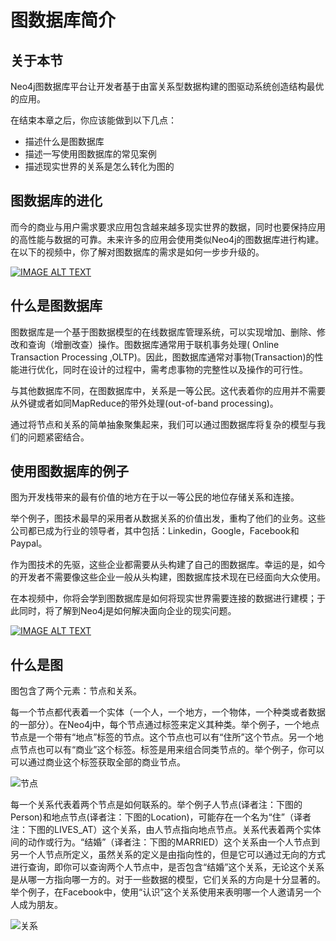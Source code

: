 # 图数据库简介

## 关于本节

Neo4j图数据库平台让开发者基于由富关系型数据构建的图驱动系统创造结构最优的应用。

在结束本章之后，你应该能做到以下几点：

+ 描述什么是图数据库
+ 描述一写使用图数据库的常见案例
+ 描述现实世界的关系是怎么转化为图的

##  图数据库的进化

而今的商业与用户需求要求应用包含越来越多现实世界的数据，同时也要保持应用的高性能与数据的可靠。未来许多的应用会使用类似Neo4j的图数据库进行构建。在以下的视频中，你了解对图数据库的需求是如何一步步升级的。

[![IMAGE ALT TEXT]( https://img.youtube.com/vi/5Tl8WcaqZoc/0.jpg )](https://youtu.be/5Tl8WcaqZoc "Intro to Graph Databases Episode #1 - Evolution of DBs")

## 什么是图数据库

图数据库是一个基于图数据模型的在线数据库管理系统，可以实现增加、删除、修改和查询（增删改查）操作。图数据库通常用于联机事务处理( Online Transaction Processing ,OLTP)。因此，图数据库通常对事物(Transaction)的性能进行优化，同时在设计的过程中，需考虑事物的完整性以及操作的可行性。

与其他数据库不同，在图数据库中，关系是一等公民。这代表着你的应用并不需要从外键或者如同MapReduce的带外处理(out-of-band processing)。

通过将节点和关系的简单抽象聚集起来，我们可以通过图数据库将复杂的模型与我们的问题紧密结合。

## 使用图数据库的例子

图为开发栈带来的最有价值的地方在于以一等公民的地位存储关系和连接。

举个例子，图技术最早的采用者从数据关系的价值出发，重构了他们的业务。这些公司都已成为行业的领导者，其中包括：Linkedin，Google，Facebook和Paypal。

作为图技术的先驱，这些企业都需要从头构建了自己的图数据库。幸运的是，如今的开发者不需要像这些企业一般从头构建，图数据库技术现在已经面向大众使用。

在本视频中，你将会学到图数据库是如何将现实世界需要连接的数据进行建模；于此同时，将了解到Neo4j是如何解决面向企业的现实问题。

[![IMAGE ALT TEXT]( https://img.youtube.com/vi/-dCeFEqDkUI/0.jpg )](https://youtu.be/-dCeFEqDkUI "Intro to Graph Databases Episode #2 - Properties of Graph DBs & Use Cases")

## 什么是图

图包含了两个元素：节点和关系。

每一个节点都代表着一个实体（一个人，一个地方，一个物体，一个种类或者数据的一部分）。在Neo4j中，每个节点通过标签来定义其种类。举个例子，一个地点节点是一个带有“地点”标签的节点。这个节点也可以有“住所”这个节点。另一个地点节点也可以有“商业”这个标签。标签是用来组合同类节点的。举个例子，你可以可以通过商业这个标签获取全部的商业节点。

![节点](https://s3-us-west-1.amazonaws.com/data.neo4j.com/intro-neo4j/img/Nodes.png "节点示例")

每一个关系代表着两个节点是如何联系的。举个例子人节点(译者注：下图的Person)和地点节点(译者注：下图的Location)，可能存在一个名为“住”（译者注：下图的LIVES_AT）这个关系，由人节点指向地点节点。关系代表着两个实体间的动作或行为。“结婚”（译者注：下图的MARRIED）这个关系由一个人节点到另一个人节点所定义，虽然关系的定义是由指向性的，但是它可以通过无向的方式进行查询，即你可以查询两个人节点中，是否包含“结婚”这个关系，无论这个关系是从哪一方指向哪一方的。对于一些数据的模型，它们关系的方向是十分显著的。举个例子，在Facebook中，使用“认识”这个关系使用来表明哪一个人邀请另一个人成为朋友。

![关系](https://s3-us-west-1.amazonaws.com/data.neo4j.com/intro-neo4j/img/Relationships.png "关系示例图")

